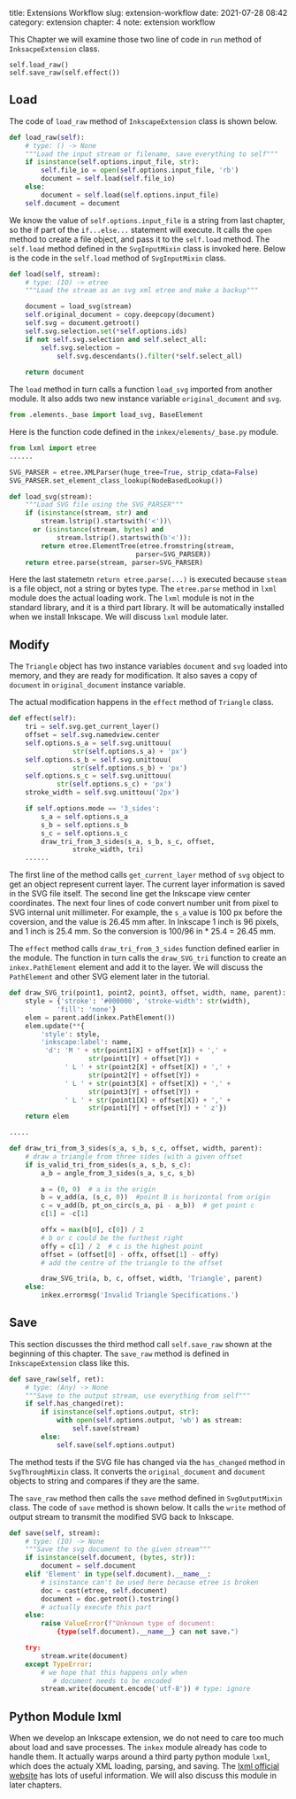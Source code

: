 title: Extensions Workflow
slug: extension-workflow
date: 2021-07-28 08:42
category: extension
chapter: 4
note: extension workflow

This Chapter we will examine those two line of code in `run` method of `InksacpeExtension` 
class. 

```
self.load_raw()
self.save_raw(self.effect())
```

## Load

The code of `load_raw` method of `InkscapeExtension` class is shown below. 

```python
def load_raw(self):
    # type: () -> None
    """Load the input stream or filename, save everything to self"""
    if isinstance(self.options.input_file, str):
        self.file_io = open(self.options.input_file, 'rb')
        document = self.load(self.file_io)
    else:
        document = self.load(self.options.input_file)
    self.document = document
```

We know the value of `self.options.input_file` is a string from last chapter, 
so the if part of the `if...else...` statement will execute. It calls the 
`open` method to create a file object, and pass it to the `self.load` method. 
The `self.load` method defined in the `SvgInputMixin` class is invoked here.
Below is the code in the `self.load` method of `SvgInputMixin` class. 

```python
def load(self, stream):
    # type: (IO) -> etree
    """Load the stream as an svg xml etree and make a backup"""

    document = load_svg(stream)
    self.original_document = copy.deepcopy(document)
    self.svg = document.getroot()
    self.svg.selection.set(*self.options.ids)
    if not self.svg.selection and self.select_all:
        self.svg.selection = 
            self.svg.descendants().filter(*self.select_all)
    
    return document
```
The `load` method in turn calls a function `load_svg` imported from another module. 
It also adds two new instance variable `original_document` and `svg`. 

```python
from .elements._base import load_svg, BaseElement
```

Here is the function code defined in the `inkex/elements/_base.py` module. 

```python
from lxml import etree
......

SVG_PARSER = etree.XMLParser(huge_tree=True, strip_cdata=False)
SVG_PARSER.set_element_class_lookup(NodeBasedLookup())

def load_svg(stream):
    """Load SVG file using the SVG_PARSER"""
    if (isinstance(stream, str) and 
        stream.lstrip().startswith('<'))\
      or (isinstance(stream, bytes) and 
            stream.lstrip().startswith(b'<')):
        return etree.ElementTree(etree.fromstring(stream, 
                                parser=SVG_PARSER))
    return etree.parse(stream, parser=SVG_PARSER)

```

Here the last statemetn `return etree.parse(...)` is executed because `steam` 
is a file object, not a string or bytes type. The `etree.parse` method in `lxml` 
module does the actual loading work. The `lxml` module is not in the standard 
library, and it is a third part library. It will be automatically installed 
when we install Inkscape. We will discuss `lxml` module later. 

## Modify

The `Triangle` object has two instance variables `document` and `svg` loaded 
into memory, and they are ready for modification.  It also saves a copy 
of `document` in `original_document` instance variable. 

The actual modification happens in the `effect` method of `Triangle` class. 

```python
def effect(self):
    tri = self.svg.get_current_layer()
    offset = self.svg.namedview.center
    self.options.s_a = self.svg.unittouu(
                str(self.options.s_a) + 'px')
    self.options.s_b = self.svg.unittouu(
                str(self.options.s_b) + 'px')
    self.options.s_c = self.svg.unittouu(
            str(self.options.s_c) + 'px')
    stroke_width = self.svg.unittouu('2px')

    if self.options.mode == '3_sides':
        s_a = self.options.s_a
        s_b = self.options.s_b
        s_c = self.options.s_c
        draw_tri_from_3_sides(s_a, s_b, s_c, offset, 
                stroke_width, tri)
    ......
```

The first line of the method calls `get_current_layer` method of `svg` object
to get an object represent current layer. The current layer information is saved in 
the SVG file itself.  The second line get the Inkscape view center coordinates. 
The next four lines of code convert number unit from pixel to SVG internal unit 
millimeter.  For example, the `s_a` value is 100 px before the coversion, and 
the value is 26.45 mm after.  In Inkscape 1 inch is 96 pixels, and 1 inch is 25.4 mm.
So the conversion is 100/96 in * 25.4 = 26.45 mm.

The `effect` method calls `draw_tri_from_3_sides` function defined earlier in the 
module. The function in turn calls the `draw_SVG_tri` function to create an 
`inkex.PathElement` element and add it to the layer. We will discuss the 
`PathElement` and other SVG element later in the tutorial. 

```python
def draw_SVG_tri(point1, point2, point3, offset, width, name, parent):
    style = {'stroke': '#000000', 'stroke-width': str(width), 
            'fill': 'none'}
    elem = parent.add(inkex.PathElement())
    elem.update(**{
        'style': style,
        'inkscape:label': name,
         'd': 'M ' + str(point1[X] + offset[X]) + ',' + 
                    str(point1[Y] + offset[Y]) +
              ' L ' + str(point2[X] + offset[X]) + ',' + 
                    str(point2[Y] + offset[Y]) +
              ' L ' + str(point3[X] + offset[X]) + ',' + 
                    str(point3[Y] + offset[Y]) +
              ' L ' + str(point1[X] + offset[X]) + ',' + 
                    str(point1[Y] + offset[Y]) + ' z'})
    return elem

.....

def draw_tri_from_3_sides(s_a, s_b, s_c, offset, width, parent):  
    # draw a triangle from three sides (with a given offset
    if is_valid_tri_from_sides(s_a, s_b, s_c):
        a_b = angle_from_3_sides(s_a, s_c, s_b)

        a = (0, 0)  # a is the origin
        b = v_add(a, (s_c, 0))  #point B is horizontal from origin
        c = v_add(b, pt_on_circ(s_a, pi - a_b))  # get point c
        c[1] = -c[1]

        offx = max(b[0], c[0]) / 2  
        # b or c could be the furthest right
        offy = c[1] / 2  # c is the highest point
        offset = (offset[0] - offx, offset[1] - offy)  
        # add the centre of the triangle to the offset

        draw_SVG_tri(a, b, c, offset, width, 'Triangle', parent)
    else:
        inkex.errormsg('Invalid Triangle Specifications.')

```

## Save

This section discusses the third method call `self.save_raw` shown at the beginning 
of this chapter. The `save_raw` method is defined in `InkscapeExtension` class like 
this. 

```python
def save_raw(self, ret):
    # type: (Any) -> None
    """Save to the output stream, use everything from self"""
    if self.has_changed(ret):
        if isinstance(self.options.output, str):
            with open(self.options.output, 'wb') as stream:
                self.save(stream)
        else:
            self.save(self.options.output)
```

The method tests if the SVG file has changed via the `has_changed` method in 
`SvgThroughMixin` class. It converts the `original_document` and `document` 
objects to string and compares if they are the same. 

The `save_raw` method then calls the `save` method defined in `SvgOutputMixin`
class. The code of `save` method is shown below. It calls the `write` method 
of output stream to transmit the modified SVG back to Inkscape. 

```python
def save(self, stream):
    # type: (IO) -> None
    """Save the svg document to the given stream"""
    if isinstance(self.document, (bytes, str)):
        document = self.document
    elif 'Element' in type(self.document).__name__:
        # isinstance can't be used here because etree is broken
        doc = cast(etree, self.document)
        document = doc.getroot().tostring()
        # actually execute this part
    else:
        raise ValueError(f"Unknown type of document: 
            {type(self.document).__name__} can not save.")

    try:
        stream.write(document)
    except TypeError:
        # we hope that this happens only when 
           # document needs to be encoded
        stream.write(document.encode('utf-8')) # type: ignore
```

## Python Module lxml

When we develop an Inkscape extension, we do not need to care too much about 
load and save processes. The `inkex` module already has code to handle
them. It actually warps around a third party python module `lxml`, which 
does the actualy XML loading, parsing, and saving.  The 
[lxml official website](https://lxml.de/) 
has lots of useful information. We will also discuss this module in later chapters. 


